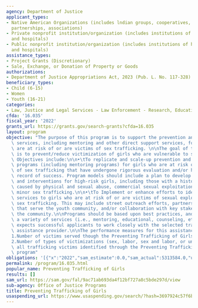 ```yaml
---
agency: Department of Justice
applicant_types:
- Native American Organizations (includes lndian groups, cooperatives, corporations,
  partnerships, associations)
- Private nonprofit institution/organization (includes institutions of higher education
  and hospitals)
- Public nonprofit institution/organization (includes institutions of higher education
  and hospitals)
assistance_types:
- Project Grants (Discretionary)
- Sale, Exchange, or Donation of Property or Goods
authorizations:
- Department of Justice Appropriations Act, 2023 (Pub. L. No. 117-328).
beneficiary_types:
- Child (6-15)
- Women
- Youth (16-21)
categories:
- Law, Justice and Legal Services - Law Enforcement - Research, Education, Training
cfda: '16.035'
fiscal_year: '2022'
grants_url: https://grants.gov/search-grants?cfda=16.035
layout: program
objective: "The purpose of this program is to support the prevention and early intervention\
  \ services, including mentoring and other direct support services, for girls who\
  \ are at risk of or are victims of sex trafficking. \n\nThe goal of this program\
  \ is to prevent/reduce victimization of girls who are vulnerable to sex trafficking.\
  \ Objectives include:\n\n•\tTo replicate and scale-up prevention and early intervention\
  \ programs (including mentoring programs) for girls who are at risk of or are victims\
  \ of sex trafficking that have undergone rigorous evaluation and/or have a track\
  \ record of success. Program models should include a plan to develop effective services\
  \ and interventions for high-risk girls, including those with a history of trauma\
  \ caused by physical and sexual abuse, commercial sexual exploitation, and domestic\
  \ minor sex trafficking.\n\n•\tTo Implement or enhance efforts to identify and provide\
  \ services to girls who are at risk of or are victims of sexual exploitation or\
  \ sex trafficking. This may include street outreach efforts, partnerships with organizations\
  \ that serve the youth community, and/or collaboration with key stakeholders in\
  \ the community.\n\nPrograms should be based upon best practices, and may include\
  \ a variety of services (i.e., mentoring, educational, counseling, etc.).  OJJDP\
  \ expects successful applicants to work closely with the selected training and technical\
  \ assistance provider.\n\nThe performance measures for this assistance listing are:\n\
  1.Number of victims served though the Preventing Trafficking of Girls program\n\
  2.Number of types of victimizations (sex, labor, sex and labor, or unknown) for\
  \ all trafficking victims identified through the Preventing Trafficking of Girls\
  \ program"
obligations: '[{"x":"2022","sam_estimate":0.0,"sam_actual":5313584.0,"usa_spending_actual":5313584.0},{"x":"2023","sam_estimate":5000000.0,"sam_actual":0.0,"usa_spending_actual":0.0},{"x":"2024","sam_estimate":5000000.0,"sam_actual":0.0,"usa_spending_actual":-10300.95}]'
permalink: /program/16.035.html
popular_name: Preventing Trafficking of Girls
results: []
sam_url: https://sam.gov/fal/9ac71ab693da4f12bf727a8c5bde297d/view
sub-agency: Office of Justice Programs
title: Preventing Trafficking of Girls
usaspending_url: https://www.usaspending.gov/search/?hash=3697924c57f6baaf2d5cbcf9483c56ab
---
```

